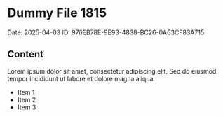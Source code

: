 # Dummy File 1815

Date: 2025-04-03
ID: 976EB78E-9E93-4838-BC26-0A63CF83A715

## Content

Lorem ipsum dolor sit amet, consectetur adipiscing elit.
Sed do eiusmod tempor incididunt ut labore et dolore magna aliqua.

* Item 1
* Item 2
* Item 3

